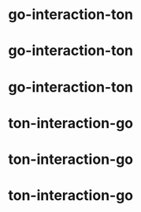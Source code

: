 # go-interaction-ton
# go-interaction-ton
# go-interaction-ton
# ton-interaction-go
# ton-interaction-go
# ton-interaction-go
